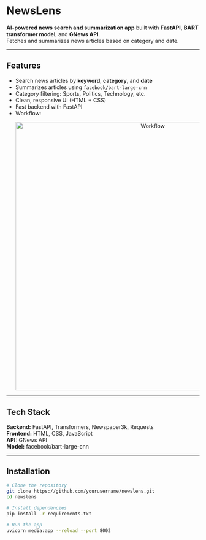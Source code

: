 # NewsLens

**AI-powered news search and summarization app** built with **FastAPI**, **BART transformer model**, and **GNews API**.  
Fetches and summarizes news articles based on category and date.

---

## Features
- Search news articles by **keyword**, **category**, and **date**
- Summarizes articles using `facebook/bart-large-cnn`
- Category filtering: Sports, Politics, Technology, etc.
- Clean, responsive UI (HTML + CSS)
- Fast backend with FastAPI
- Workflow:
  <p align="center">
  <img src="https://github.com/user-attachments/assets/477f8168-5193-4ac1-a699-3191e32e6989" alt="Workflow" width="700" />
  </p>


---

## Tech Stack
**Backend:** FastAPI, Transformers, Newspaper3k, Requests  
**Frontend:** HTML, CSS, JavaScript  
**API:** GNews API  
**Model:** facebook/bart-large-cnn

---

## Installation

```bash
# Clone the repository
git clone https://github.com/yourusername/newslens.git
cd newslens

# Install dependencies
pip install -r requirements.txt

# Run the app
uvicorn media:app --reload --port 8002
